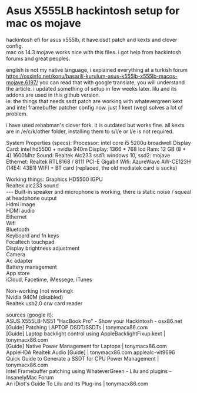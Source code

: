 # Asus X555LB hackintosh setup for mac os mojave
hackintosh efi for asus x555lb, it have dsdt patch and kexts and clover config.  
mac os 14.3 mojave works nice with this files. i got help from hackintosh forums and great peoples.  

english is not my native language, i explained everything at a turkish forum https://osxinfo.net/konu/basarili-kurulum-asus-k555lb-x555lb-macos-mojave.6197/
you can read that with google translate, you will understand the article. i updated something of setup in few weeks later. lilu and its addons are used in this github version.  
ie: the things that needs ssdt patch are working with whatevergreen kext and intel framebuffer patcher config now. just 1 kext (weg) solves a lot of problem.  

i have used rehabman's clover fork. it is outdated but works fine. all kexts are in /e/c/k/other folder, installing them to s/l/e or l/e is not required.  

System Properties (specs):
Processor: intel core i5 5200u broadwell
Display Card: intel hd5500 + nvidia 940m
Display: 1366 * 768 lcd
Ram: 12 GB (8 + 4) 1600Mhz
Sound: Realtek Alc233
ssd1: windows 10, ssd2: mojave
Ethernet: Realtek RTL8168 / 8111 PCI-E Gigabit
Wifi: AzureWave AW-CE123H (14E4: 43B1) WIFI + BT card (replaced, the old mediatek card is sucks)

Working things:
Graphics HD5500 IGPU  
Realtek alc233 sound  
--- Built-in speaker and microphone is working, there is static noise / squeal at headphone output  
Hdmi image  
HDMI audio  
Ethernet  
Wifi  
Bluetooth  
Keyboard and fn keys  
Focaltech touchpad  
Display brightness adjustment  
Camera  
Ac adapter  
Battery management  
App store  
iCloud, Facetime, iMessege, iTunes  

Non-working (not working):  
Nvidia 940M (disabled)  
Realtek usb2.0 crw card reader  
 
 
sources (google it):  
ASUS X555LB-NS51 "HacBook Pro" - Show your Hackintosh - osx86.net  
[Guide] Patching LAPTOP DSDT/SSDTs | tonymacx86.com  
[Guide] Laptop backlight control using AppleBacklightFixup.kext | tonymacx86.com  
[Guide] Native Power Management for Laptops | tonymacx86.com  
AppleHDA Realtek Audio [Guide] | tonymacx86.com applealc-vit9696  
Quick Guide to Generate a SSDT for CPU Power Management | tonymacx86.com  
Intel Framebuffer patching using WhateverGreen - Lilu and plugins - InsanelyMac Forum  
An iDiot's Guide To Lilu and its Plug-ins | tonymacx86.com  
